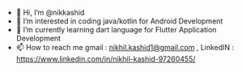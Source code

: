 - 👋 Hi, I’m @nikkashid
- 👀 I’m interested in coding java/kotlin for Android Development
- 🌱 I’m currently learning dart language for Flutter Application Development
- 📫 How to reach me gmail : nikhil.kashid1@gmail.com , LinkedIN : https://www.linkedin.com/in/nikhil-kashid-97260455/ 
<!--- - 💞️ I’m looking to collaborate on ... --->

<!---
nikkashid/nikkashid is a ✨ special ✨ repository because its `README.md` (this file) appears on your GitHub profile.
You can click the Preview link to take a look at your changes.
--->
